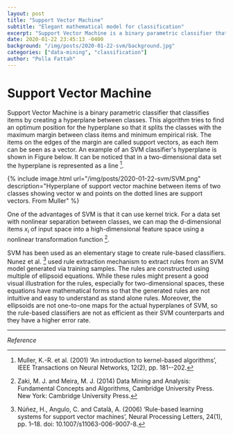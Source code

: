 ```yaml
---
layout: post
title: "Support Vector Machine"
subtitle: "Elegant mathematical model for classification"
excerpt: "Support Vector Machine is a binary parametric classifier that classifies items by creating a hyperplane between classes."
date: 2020-01-22 23:45:13 -0400
background: "/img/posts/2020-01-22-svm/background.jpg"
categories: ["data-mining", "classification"]
author: "Polla Fattah"
---
```


# Support Vector Machine

Support Vector Machine is a binary parametric classifier that classifies items by creating a hyperplane between classes. This algorithm tries to find an optimum position for the hyperplane so that it splits the classes with the maximum margin between class items and minimum empirical risk. The items on the edges of the margin are called support vectors, as each item can be seen as a vector. An example of an SVM classifier's hyperplane is shown in Figure below. It can be noticed that in a two-dimensional data set the hyperplane is represented as a line [^16].

{% include image.html url="/img/posts/2020-01-22-svm/SVM.png" description="Hyperplane of support vector machine between items of two classes showing vector w and points on the dotted lines are support vectors. From Muller" %}

One of the advantages of SVM is that it can use kernel trick. For a data set with nonlinear separation between classes, we can map the d-dimensional items _x<sub>i</sub>_ of input space into a high-dimensional feature space using a nonlinear transformation function [^2].

SVM has been used as an elementary stage to create rule-based classifiers. Nunez et al. [^17] used rule extraction mechanism to extract rules from an SVM model generated via training samples. The rules are constructed using multiple of ellipsoid equations. While these rules might present a good visual illustration for the rules, especially for two-dimensional spaces, these equations have mathematical forms so that the generated rules are not intuitive and easy to understand as stand alone rules. Moreover, the ellipsoids are not one-to-one maps for the actual hyperplanes of SVM, so the rule-based classifiers are not as efficient as their SVM counterparts and they have a higher error rate.

---
_Reference_

[^2]: Zaki, M. J. and Meira, M. J. (2014) Data Mining and Analysis: Fundamental Concepts and Algorithms, Cambridge University Press. New York: Cambridge University Press.
[^16]: Muller, K.-R. et al. (2001) ‘An introduction to kernel-based algorithms’, IEEE Transactions on Neural Networks, 12(2), pp. 181--202.
[^17]: Núñez, H., Angulo, C. and Català, A. (2006) ‘Rule-based learning systems for support vector machines’, Neural Processing Letters, 24(1), pp. 1–18. doi: 10.1007/s11063-006-9007-8.
